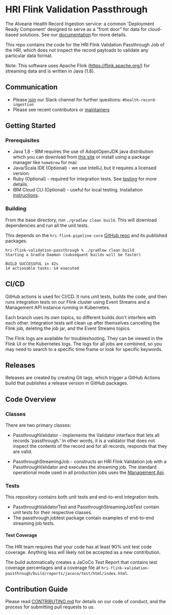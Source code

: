 # HRI Flink Validation Passthrough

The Alvearie Health Record Ingestion service: a common 'Deployment Ready Component' designed to serve as a “front door” for data for cloud-based solutions. See our [documentation](https://pages.github.com/Alvearie/HRI) for more details.

This repo contains the code for the HRI Flink Validation Passthrough Job of the HRI, which does not inspect the record payloads to validate any particular data format. 

Note: This software uses Apache Flink (https://flink.apache.org/) for streaming data and is written in Java (1.8).

## Communication
* Please [join](https://alvearie.io/contributions/requestSlackAccess/) our Slack channel for further questions: `#health-record-ingestion`
* Please see recent contributors or [maintainers](MAINTAINERS.md)

## Getting Started

### Prerequisites
* Java 1.8 - IBM requires the use of AdoptOpenJDK java distribution which you can download from [this site](https://adoptopenjdk.net/?variant=openjdk8) or install using a package manager like `homebrew` for mac
* Java/Scala IDE (Optional) - we use IntelliJ, but it requires a licensed version.
* Ruby (Optional) - required for integration tests. See [testing](test/README.md) for more details.
* IBM Cloud CLI (Optional) - useful for local testing. Installation [instructions](https://cloud.ibm.com/docs/cli?topic=cloud-cli-getting-started).

### Building
From the base directory, run `./gradlew clean build`. This will download dependencies and run all the unit tests. 

This depends on the `hri-flink-pipeline-core` [GitHub repo](https://github.com/Alvearie/hri-flink-pipeline-core) and its published packages.

```
hri-flink-validation-passthrough % ./gradlew clean build
Starting a Gradle Daemon (subsequent builds will be faster)

BUILD SUCCESSFUL in 42s
14 actionable tasks: 14 executed

```

## CI/CD
GitHub actions is used for CI/CD. It runs unit tests, builds the code, and then runs integration tests on our Flink cluster using Event Streams and a Management API instance running in Kubernetes.

Each branch uses its own topics, so different builds don't interfere with each other. Integration tests will clean up after themselves cancelling the Flink job, deleting the job jar, and the Event Streams topics.

The Flink logs are available for troubleshooting. They can be viewed in the Flink UI or the Kubernetes logs. The logs for all jobs are combined, so you may need to search to a specific time frame or look for specific keywords.

## Releases
Releases are created by creating Git tags, which trigger a GitHub Actions build that publishes a release version in GitHub packages.

## Code Overview

### Classes
There are two primary classes:
- PassthroughValidator - implements the Validator interface that lets all records 'passthrough.' In other words, it is a validator that does not inspect the contents of the record and for all records, responds that they are valid.

- PassthroughStreamingJob - constructs an HRI Flink Validation job with a PassthroughValidator and executes the streaming job. The standard operational mode used in all production jobs uses the [Management Api](https://github.com/Alvearie/hri-mgmt-api).

### Tests
This repository contains both unit tests and end-to-end integration tests.

- PassthroughValidatorTest and PassthroughStreamingJobTest contain unit tests for their respective classes.
- The passthrough.jobtest package contain examples of end-to-end streaming job tests. 

#### Test Coverage
The HRI team requires that your code has at least 90% unit test code coverage. Anything less will likely not be accepted as a new contribution.

The build automatically creates a JaCoCo Test Report that contains test coverage percentages and a coverage file at `hri-flink-validation-passthrough/build/reports/jacoco/test/html/index.html`. 

## Contribution Guide
Please read [CONTRIBUTING.md](CONTRIBUTING.md) for details on our code of conduct, and the process for submitting pull requests to us.